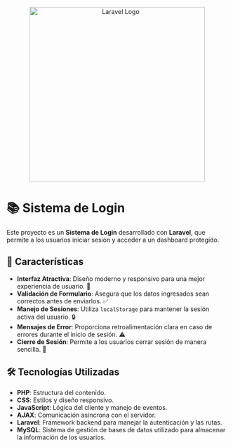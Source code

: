 <p align="center"><a href="https://laravel.com" target="_blank"><img src="https://raw.githubusercontent.com/laravel/art/master/logo-lockup/5%20SVG/2%20CMYK/1%20Full%20Color/laravel-logolockup-cmyk-red.svg" width="400" alt="Laravel Logo"></a></p>

# 📚 Sistema de Login
Este proyecto es un **Sistema de Login** desarrollado con **Laravel**, que permite a los usuarios iniciar sesión y acceder a un dashboard protegido.

## 🚀 Características
- **Interfaz Atractiva**: Diseño moderno y responsivo para una mejor experiencia de usuario. 🎨
- **Validación de Formulario**: Asegura que los datos ingresados sean correctos antes de enviarlos. ✅
- **Manejo de Sesiones**: Utiliza `localStorage` para mantener la sesión activa del usuario. 🔒
- **Mensajes de Error**: Proporciona retroalimentación clara en caso de errores durante el inicio de sesión. ⚠️
- **Cierre de Sesión**: Permite a los usuarios cerrar sesión de manera sencilla. 🚪

## 🛠️ Tecnologías Utilizadas
- **PHP**: Estructura del contenido.
- **CSS**: Estilos y diseño responsivo.
- **JavaScript**: Lógica del cliente y manejo de eventos.
- **AJAX**: Comunicación asíncrona con el servidor.
- **Laravel**: Framework backend para manejar la autenticación y las rutas.
- **MySQL**: Sistema de gestión de bases de datos utilizado para almacenar la información de los usuarios.
